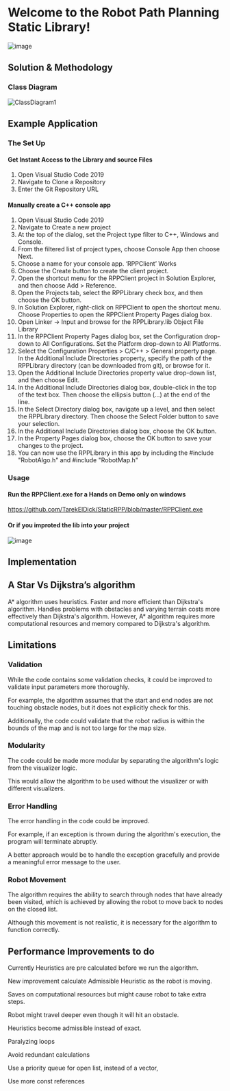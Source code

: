 # Welcome to the Robot Path Planning Static Library!

![image](https://user-images.githubusercontent.com/77941062/226486518-0254b83f-2332-4adf-aaf4-e6388d5aed5a.png)


## Solution & Methodology
### Class Diagram
![ClassDiagram1](https://user-images.githubusercontent.com/77941062/226496178-a1d9415a-e8e0-40db-b76f-9471426929e0.png)

## Example Application
### The Set Up 
#### Get Instant Access to the Library and source Files 
1. Open Visual Studio Code 2019
2. Navigate to Clone a Repository
3. Enter the Git Repository URL

#### Manually create a C++ console app
1. Open Visual Studio Code 2019
2. Navigate to Create a new project
3. At the top of the dialog, set the Project type filter to C++, Windows and Console.
4. From the filtered list of project types, choose Console App then choose Next.
5. Choose a name for your console app. ‘RPPClient’ Works
6. Choose the Create button to create the client project.
7. Open the shortcut menu for the RPPClient project in Solution Explorer, and then choose Add > Reference.
8. Open the Projects tab, select the RPPLibrary check box, and then choose the OK button.
9. In Solution Explorer, right-click on RPPClient to open the shortcut menu. Choose Properties to open the RPPClient Property Pages dialog box.
10. Open Linker -> Input and browse for the RPPLibrary.lib Object File Library
11. In the RPPClient Property Pages dialog box, set the Configuration drop-down to All Configurations. Set the Platform drop-down to All Platforms.
12. Select the Configuration Properties > C/C++ > General property page. In the Additional Include Directories property, specify the path of the RPPLibrary directory (can be downloaded from git), or browse for it.
13. Open the Additional Include Directories property value drop-down list, and then choose Edit.
14. In the Additional Include Directories dialog box, double-click in the top of the text box. Then choose the ellipsis button (...) at the end of the line.
15. In the Select Directory dialog box, navigate up a level, and then select the RPPLibrary directory. Then choose the Select Folder button to save your selection.
16. In the Additional Include Directories dialog box, choose the OK button.
17. In the Property Pages dialog box, choose the OK button to save your changes to the project.
18. You can now use the RPPLibrary in this app by including the #include "RobotAlgo.h" and #include "RobotMap.h"

### Usage
#### Run the RPPClient.exe for a Hands on Demo only on windows
https://github.com/TarekElDick/StaticRPP/blob/master/RPPClient.exe
#### Or if you improted the lib into your project
![image](https://user-images.githubusercontent.com/77941062/226737445-5b12ab86-f600-4978-988a-05aca6cb0f28.png)

## Implementation
## A Star Vs Dijkstra’s algorithm
A* algorithm uses heuristics.
Faster and more efficient than Dijkstra's algorithm. 
Handles problems with obstacles and varying terrain costs more effectively than Dijkstra's algorithm. 
However, A* algorithm requires more computational resources and memory compared to Dijkstra's algorithm.

## Limitations
### Validation
While the code contains some validation checks, it could be improved to validate input parameters more thoroughly. 

For example, the algorithm assumes that the start and end nodes are not touching obstacle nodes, but it does not explicitly check for this. 

Additionally, the code could validate that the robot radius is within the bounds of the map and is not too large for the map size.

### Modularity
The code could be made more modular by separating the algorithm's logic from the visualizer logic. 

This would allow the algorithm to be used without the visualizer or with different visualizers.

### Error Handling
The error handling in the code could be improved.

For example, if an exception is thrown during the algorithm's execution, the program will terminate abruptly. 

A better approach would be to handle the exception gracefully and provide a meaningful error message to the user.

### Robot Movement
The algorithm requires the ability to search through nodes that have already been visited, which is achieved by allowing the robot to move back to nodes on the closed list.

Although this movement is not realistic, it is necessary for the algorithm to function correctly.


## Performance Improvements to do
Currently Heuristics are pre calculated before we run the algorithm. 

New improvement calculate Admissible Heuristic as the robot is moving.

Saves on computational resources but might cause robot to take extra steps.

Robot might travel deeper even though it will hit an obstacle. 

Heuristics become admissible instead of exact.

Paralyzing loops

Avoid redundant calculations

Use a priority queue for open list, instead of a vector,

Use more const references

